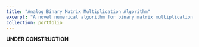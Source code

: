 ```yaml
---
title: "Analog Binary Matrix Multiplication Algorithm"
excerpt: "A novel numerical algorithm for binary matrix multiplication to be implemented on a crossbar array of Magnetic Tunnel Junction (MTJ) nanodevices.<br/><img src='/images/binary_mm.png' width='500'>"
collection: portfolio
---
```


**UNDER CONSTRUCTION**